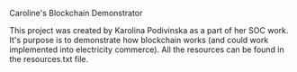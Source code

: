 Caroline's Blockchain Demonstrator

This project was created by Karolina Podivinska as a part of her SOC work. It's purpose is to demonstrate how blockchain works (and could work implemented into electricity commerce). All the resources can be found in the resources.txt file.
